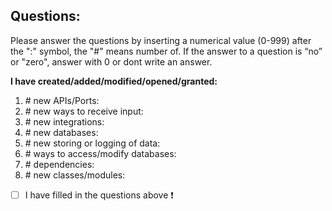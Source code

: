 



<!--Begin questions-->
## Questions:
Please answer the questions by inserting a numerical value (0-999) after the ":" symbol, the "\#" means number of. If the answer to a question is “no” or "zero", answer with 0 or dont write an answer.

 
**I have created/added/modified/opened/granted:**
1. \# new APIs/Ports:
2. \# new ways to receive input:
3. \# new integrations:
4. \# new databases:
5. \# new storing or logging of data:
6. \# ways to access/modify databases:
7. \# dependencies:
8. \# new classes/modules:




- [ ] I have filled in the questions above :heavy_exclamation_mark:
<!--End of questions-->
